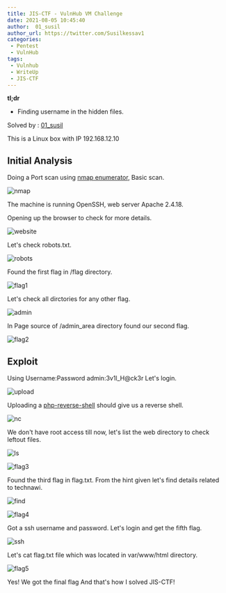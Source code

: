```yaml
---
title: JIS-CTF - VulnHub VM Challenge
date: 2021-08-05 10:45:40
author:  01_susil
author_url: https://twitter.com/Susilkessav1
categories:
 - Pentest
 - VulnHub
tags:
 - Vulnhub
 - WriteUp
 - JIS-CTF
---
```



**tl;dr**

+ Finding username in the hidden files.

<!--more-->

Solved by : [01_susil](https://twitter.com/Susilkessav1)


This is a Linux box with IP 192.168.12.10

## Initial Analysis

Doing a Port scan using [nmap enumerator](https://github.com/nmap/nmap), Basic scan.

![nmap](first.png)

The machine is running OpenSSH, web server Apache 2.4.18.

Opening up the browser to check for more details.

![website](second.png)

Let's check robots.txt.

![robots](third.png)

Found the first flag in /flag directory.

![flag1](fourth.png)

Let's check all dirctories for any other flag.

![admin](fifth.png)

In Page source of /admin_area directory found our second flag.

![flag2](sixth.png)

## Exploit

Using Username:Password admin:3v1l_H@ck3r Let's login.

![upload](seventh.png)

Uploading a [php-reverse-shell](https://github.com/pentestmonkey/php-reverse-shell) should give us a reverse shell.

![nc](eighth.png)

We don't have root access till now, let's list the web directory to check leftout files.

![ls](ninth.png)

![flag3](tenth.png)

Found the third flag in flag.txt. From the hint given let's find details related to technawi.

![find](eleventh.png)

![flag4](twelft.png)

Got a ssh username and password. Let's login and get the fifth flag.

![ssh](thirteen.png)

Let's cat flag.txt file which was located in var/www/html directory.

![flag5](fourteen.png)

Yes! We got the final flag And that's how I solved JIS-CTF!
